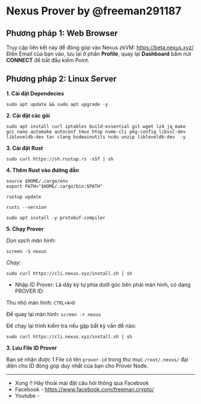 # Nexus Prover by @freeman291187

## Phương pháp 1: Web Browser
Truy cập liên kết này để đóng góp vào Nexus zkVM: https://beta.nexus.xyz/
Điền Email của bạn vào, lưu lại ở phần **Profile**, quay lại **Dashboard** bấm nút **CONNECT** để bắt đầu kiếm Point.


## Phương pháp 2: Linux Server
**1. Cài đặt Dependecies**
```console
sudo apt update && sudo apt upgrade -y
```
**2. Cài đặt các gói**
```console
sudo apt install curl iptables build-essential git wget lz4 jq make gcc nano automake autoconf tmux htop nvme-cli pkg-config libssl-dev libleveldb-dev tar clang bsdmainutils ncdu unzip libleveldb-dev  -y
```
**3. Cài đặt Rust**
```console
sudo curl https://sh.rustup.rs -sSf | sh
```
**4. Thêm Rust vào đường dẫn**
```console
source $HOME/.cargo/env
export PATH="$HOME/.cargo/bin:$PATH"
```
```console
rustup update

rustc --version
```
```console
sudo apt install -y protobuf-compiler
```

**5. Chạy Prover**

*Dọn sạch màn hình:*
```console
screen -S nexus
```
*Chạy:*
```console
sudo curl https://cli.nexus.xyz/install.sh | sh
```
- Nhập ID Prover: Là dãy ký tự phía dưới góc bên phải màn hình, có dạng PROVER ID:

Thu nhỏ màn hình: `CTRL+A+D`

Để quay lại màn hình: `screen -r nexus`

Để chạy lại trình kiểm tra nếu gặp bất kỳ vấn đề nào:
```console
sudo curl https://cli.nexus.xyz/install.sh | sh
```

**3. Lưu File ID Prover**

Bạn sẽ nhận được 1 File có tên `prover-id` trong thư mục `/root/.nexus/` đại diện cho ID đóng góp duy nhất của bạn cho Prover Node.


---
- Xong !! Hãy thoải mái đặt câu hỏi thông qua Facebook
- Facebook - https://www.facebook.com/freeman.crypto/
- Youtube - 
